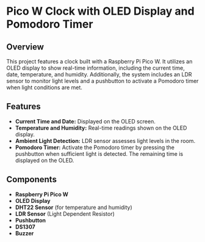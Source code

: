 # Pico W Clock with OLED Display and Pomodoro Timer

## Overview

This project features a clock built with a Raspberry Pi Pico W. It utilizes an OLED display to show real-time information, including the current time, date, temperature, and humidity. Additionally, the system includes an LDR sensor to monitor light levels and a pushbutton to activate a Pomodoro timer when light conditions are met.

## Features

- **Current Time and Date:** Displayed on the OLED screen.
- **Temperature and Humidity:** Real-time readings shown on the OLED display.
- **Ambient Light Detection:** LDR sensor assesses light levels in the room.
- **Pomodoro Timer:** Activate the Pomodoro timer by pressing the pushbutton when sufficient light is detected. The remaining time is displayed on the OLED.

## Components

- **Raspberry Pi Pico W**
- **OLED Display**
- **DHT22 Sensor** (for temperature and humidity)
- **LDR Sensor** (Light Dependent Resistor)
- **Pushbutton**
- **DS1307**
- **Buzzer**

